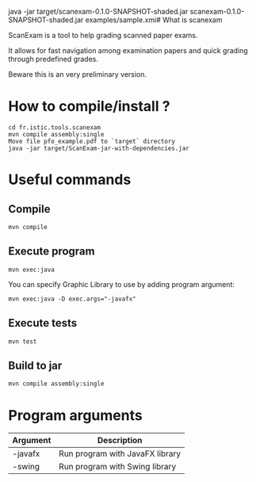 java -jar target/scanexam-0.1.0-SNAPSHOT-shaded.jar scanexam-0.1.0-SNAPSHOT-shaded.jar examples/sample.xmi# What is scanexam

ScanExam is a tool to help grading scanned paper exams. 

It allows for fast navigation among examination papers and quick grading through predefined grades.


Beware this is an very preliminary version.  

# How to compile/install ?

```
cd fr.istic.tools.scanexam
mvn compile assembly:single
Move file pfo_example.pdf to `target` directory
java -jar target/ScanExam-jar-with-dependencies.jar
```

# Useful commands

## Compile

```maven
mvn compile
```

## Execute program

```maven
mvn exec:java
```

You can specify Graphic Library to use by adding program argument:
```maven
mvn exec:java -D exec.args="-javafx"
```

## Execute tests

```maven
mvn test
```

## Build to jar
```maven
mvn compile assembly:single
```

# Program arguments


| Argument |  Description |
|----------|---------------------------------|
| -javafx | Run program with JavaFX library |
| -swing  | Run program with Swing library  |
 
